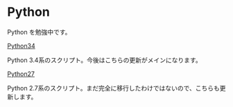 Python
======

Python を勉強中です。

[Python34](Python34/Python34.md "Python34へ移動")

Python 3.4系のスクリプト。今後はこちらの更新がメインになります。

[Python27](Python27/Python27.md "Python27へ移動")

Python 2.7系のスクリプト。まだ完全に移行したわけではないので、こちらも更新します。


